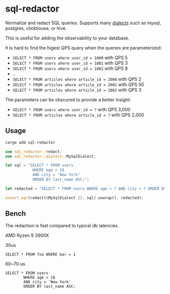 # sql-redactor

Normalize and redact SQL queries.
Supports many [dialects](https://docs.rs/sqlparser/latest/sqlparser/dialect/index.html) such as mysql, postgres, clickhouse, or hive.

This is useful for adding the observability to your database.

It is hard to find the higest QPS query when the queries are parameterized:
- `SELECT * FROM users where user_id = 1000` with QPS 5
- `SELECT * FROM users where user_id = 1001` with QPS 3
- `SELECT * FROM users where user_id = 1002` with QPS 8
- ..
- `SELECT * FROM articles where article_id = 2000` with QPS 2
- `SELECT * FROM articles where article_id = 2001` with QPS 50
- `SELECT * FROM articles where article_id = 2002` with QPS 3

The parameters can be obscured to provide a better insight: 
- `SELECT * FROM users where user_id = ?` with QPS 3,000
- `SELECT * FROM articles where article_id = ?` with QPS 2,000

## Usage

```sh
cargo add sql-redactor
```

```rs
use sql_redactor::redact;
use sql_redactor::dialect::MySqlDialect;

let sql = "SELECT * FROM users 
            WHERE age > 18 
            AND city = 'New York' 
            ORDER BY last_name ASC;";

let redacted = "SELECT * FROM users WHERE age > ? AND city = ? ORDER BY last_name ASC;";

assert_eq!(redact(&MySqlDialect {}, sql).unwrap(), redacted);
```

## Bench

The redaction is fast compared to typical db latencies.


AMD Ryzen 9 3900X

30us
```
SELECT * FROM foo WHERE bar = 1
```

60~70 us
```
SELECT * FROM users 
        WHERE age > 18 
        AND city = 'New York' 
        ORDER BY last_name ASC;
```
